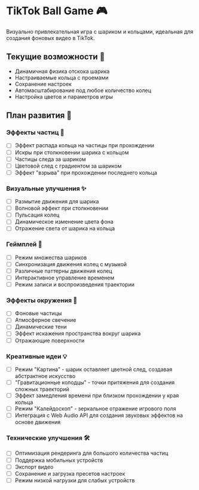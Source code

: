 # TikTok Ball Game 🎮

Визуально привлекательная игра с шариком и кольцами, идеальная для создания фоновых видео в TikTok.

## Текущие возможности 🎯

- Динамичная физика отскока шарика
- Настраиваемые кольца с проемами
- Сохранение настроек
- Автомасштабирование под любое количество колец
- Настройка цветов и параметров игры

## План развития 🚀

### Эффекты частиц 🌟

- [ ] Эффект распада кольца на частицы при прохождении
- [ ] Искры при столкновении шарика с кольцом
- [ ] Частицы следа за шариком
- [ ] Цветовой след с градиентом за шариком
- [ ] Эффект "взрыва" при прохождении последнего кольца

### Визуальные улучшения ✨

- [ ] Размытие движения для шарика
- [ ] Волновой эффект при столкновении
- [ ] Пульсация колец
- [ ] Динамическое изменение цвета фона
- [ ] Отражение света от шарика на кольца

### Геймплей 🎲

- [ ] Режим множества шариков
- [ ] Синхронизация движения колец с музыкой
- [ ] Различные паттерны движения колец
- [ ] Интерактивное управление временем
- [ ] Режим записи и воспроизведения траектории

### Эффекты окружения 🌈

- [ ] Фоновые частицы
- [ ] Атмосферное свечение
- [ ] Динамические тени
- [ ] Эффект искажения пространства вокруг шарика
- [ ] Отражающие поверхности

### Креативные идеи 💡

- [ ] Режим "Картина" - шарик оставляет цветной след, создавая абстрактное искусство
- [ ] "Гравитационные колодцы" - точки притяжения для создания сложных траекторий
- [ ] Эффект замедления времени при близком прохождении у края кольца
- [ ] Режим "Калейдоскоп" - зеркальное отражение игрового поля
- [ ] Интеграция с Web Audio API для создания звуковых эффектов на основе движения

### Технические улучшения 🛠

- [ ] Оптимизация рендеринга для большого количества частиц
- [ ] Поддержка мобильных устройств
- [ ] Экспорт видео
- [ ] Сохранение и загрузка пресетов настроек
- [ ] Режим низкой нагрузки для слабых устройств

